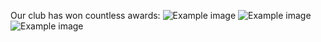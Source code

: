 Our club has won countless awards:
![Example image](/static/img/awards/arrl-10m-1977.jpeg)
![Example image](/static/img/awards/arrls-sscw-1997.jpeg)
![Example image](/static/img/awards/arrls-ssph-1997.jpeg)
